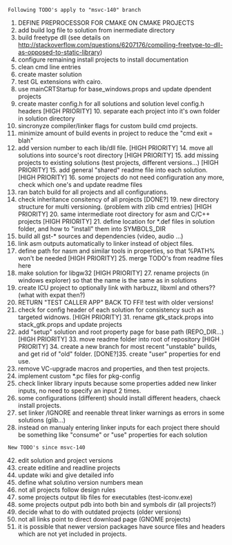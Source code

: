 ```
Following TODO's apply to "msvc-140" branch
```
1. DEFINE PREPROCESSOR FOR CMAKE ON CMAKE PROJECTS
2. add build log file to solution from inermediate directory
3. build freetype dll (see details on http://stackoverflow.com/questions/6207176/compiling-freetype-to-dll-as-opposed-to-static-library)
4. configure remaining install projects to install documentation
5. clean cmd line entries
6. create master solution
7. test GL extensions with cairo.
8. use mainCRTStartup for base_windows.props and update dpendent projects
9. create master config.h for all solutions and solution level config.h headers
[HIGH PRIORITY] 10. separate each project into it's own folder in solution directory
11. sincronyze compiler/linker flags for custom build cmd projects.
12. minimize amount of build events in project to reduce the "cmd exit = blah"
13. add version number to each lib/dll file.
[HIGH PRIORITY] 14. move all solutions into source's root directory
[HIGH PRIORITY] 15. add missing projects to existing solutions (test projects, different versions...)
[HIGH PRIORITY] 15. add general "shared" readme file into each solution.
[HIGH PRIORITY] 16. some projects do not need configuration any more, check which one's and update readme files
17. ran batch build for all projects and all configurations.
18. check inheritance consitency of all projects
[DONE?] 19. new directory structure for multi versioning. (problem with zlib cmd entries)
[HIGH PRIORITY] 20. same intermediate root directory for asm and C/C++ projects
[HIGH PRIORITY] 21. define location for *.def files in solution folder, and how to "install" them into SYMBOLS_DIR
22. build all gst-* sources and dependencies (video, audio ...)
23. link asm outputs automatically to linker instead of object files.
24. define path for nasm and similar tools in properties, so that %PATH% won't be needed
[HIGH PRIORITY] 25. merge TODO's from readme files here
26. make solution for libgw32
[HIGH PRIORITY] 27. rename projects (in windows explorer) so that the name is the same as in solutions
28. create ICU project to optionally link with harbuzz, libxml and others?? (what with expat then?)
29. RETURN "TEST CALLER APP" BACK TO FFI! test with older versions!
30. check for config header of each solution for consistency such as targeted widnows.
[HIGH PRIORITY] 31. rename gtk_stack.props into stack_gtk.props and update projects
32. add "setup" solution and root property page for base path (REPO_DIR...)
[HIGH PRIORITY] 33. move readme folder into root of repository
[HIGH PRIORITY] 34. create a new branch for most recent "unstable" builds, and get rid of "old" folder.
[DONE?]35. create "user" properties for end use.
36. remove VC-upgrade macros and properties, and then test projects.
37. implement custom *.pc files for pkg-config
38. check linker library inputs because some properties added new linker inputs, no need to specify an input 2 times.
39. some configurations (different) should install different headers, chaeck install projects.
40. set linker /IGNORE and reenable threat linker warnings as errors in some solutions (glib...)
41. instead on manualy entering linker inputs for each project there should be something like "consume" or "use" properties for each solution

```
New TODO's since msvc-140
```
42. edit solution and project versions
43. create editline and readline projects
44. update wiki and give detailed info
45. define what solutino version numbers mean
46. not all projects follow design rules
47. some projects output lib files for executables (test-iconv.exe)
48. some projects output pdb into both bin and symbols dir (all projects?)
49. decide what to do with outdated projects (older versions)
50. not all links point to direct download page (GNOME projects)
51. it is possible that newer version packages have source files and headers which are not yet included in projects.